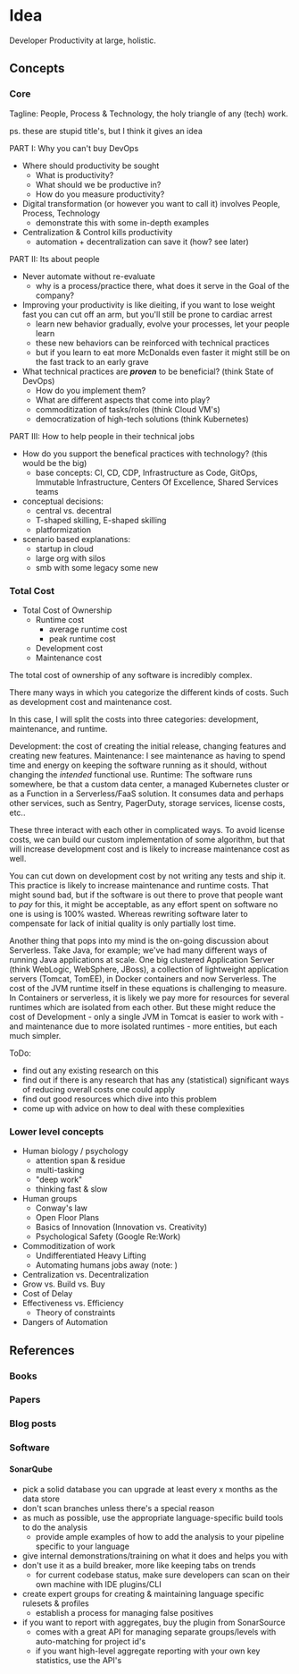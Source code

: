 # Idea

Developer Productivity at large, holistic.

## Concepts

### Core

Tagline: People, Process & Technology, the holy triangle of any (tech) work.

ps. these are stupid title's, but I think it gives an idea

PART I: Why you can't buy DevOps
* Where should productivity be sought
    * What is productivity?
    * What should we be productive in?
    * How do you measure productivity?
* Digital transformation (or however you want to call it) involves People, Process, Technology
    * demonstrate this with some in-depth examples
* Centralization & Control kills productivity
    * automation + decentralization can save it (how? see later)

PART II: Its about people
* Never automate without re-evaluate 
    * why is a process/practice there, what does it serve in the Goal of the company?
* Improving your productivity is like dieiting, if you want to lose weight fast you can cut off an arm, but you'll still be prone to cardiac arrest
    * learn new behavior gradually, evolve your processes, let your people learn
    * these new behaviors can be reinforced with technical practices
    * but if you learn to eat more McDonalds even faster it might still be on the fast track to an early grave
* What technical practices are ***proven*** to be beneficial? (think State of DevOps)
    * How do you implement them?
    * What are different aspects that come into play?
    * commoditization of tasks/roles (think Cloud VM's)
    * democratization of high-tech solutions (think Kubernetes)

PART III: How to help people in their technical jobs
* How do you support the benefical practices with technology? (this would be the big)
    * base concepts: CI, CD, CDP, Infrastructure as Code, GitOps, Immutable Infrastructure, Centers Of Excellence, Shared Services teams
* conceptual decisions:
    * central vs. decentral
    * T-shaped skilling, E-shaped skilling
    * platformization
* scenario based explanations:
    * startup in cloud
    * large org with silos
    * smb with some legacy some new

### Total Cost

* Total Cost of Ownership
    * Runtime cost
        * average runtime cost
        * peak runtime cost
    * Development cost
    * Maintenance cost

The total cost of ownership of any software is incredibly complex.

There many ways in which you categorize the different kinds of costs. Such as development cost and maintenance cost.

In this case, I will split the costs into three categories: development, maintenance, and runtime. 

Development: the cost of creating the initial release, changing features and creating new features.
Maintenance: I see maintenance as having to spend time and energy on keeping the software running as it should, without changing the *intended* functional use.
Runtime: The software runs somewhere, be that a custom data center, a managed Kubernetes cluster or as a Function in a Serverless/FaaS solution. It consumes data and perhaps other services, such as Sentry, PagerDuty, storage services, license costs, etc..

These three interact with each other in complicated ways. To avoid license costs, we can build our custom implementation of some algorithm, but that will increase development cost and is likely to increase maintenance cost as well. 

You can cut down on development cost by not writing any tests and ship it. This practice is likely to increase maintenance and runtime costs. That might sound bad, but if the software is out there to prove that people want to *pay* for this, it might be acceptable, as any effort spent on software no one is using is 100% wasted. Whereas rewriting software later to compensate for lack of initial quality is only partially lost time.

Another thing that pops into my mind is the on-going discussion about Serverless. Take Java, for example; we've had many different ways of running Java applications at scale. One big clustered Application Server (think WebLogic, WebSphere, JBoss), a collection of lightweight application servers (Tomcat, TomEE), in Docker containers and now Serverless. The cost of the JVM runtime itself in these equations is challenging to measure. In Containers or serverless, it is likely we pay more for resources for several runtimes which are isolated from each other. But these might reduce the cost of Development - only a single JVM in Tomcat is easier to work with -  and maintenance due to more isolated runtimes - more entities, but each much simpler.

ToDo:
* find out any existing research on this
* find out if there is any research that has any (statistical) significant ways of reducing overall costs one could apply
* find out good resources which dive into this problem
* come up with advice on how to deal with these complexities

### Lower level concepts

* Human biology / psychology
    * attention span & residue
    * multi-tasking
    * "deep work"
    * thinking fast & slow
* Human groups
    * Conway's law
    * Open Floor Plans
    * Basics of Innovation (Innovation vs. Creativity)
    * Psychological Safety (Google Re:Work)
* Commoditization of work
    * Undifferentiated Heavy Lifting
    * Automating humans jobs away (note: )
* Centralization vs. Decentralization
* Grow vs. Build vs. Buy
* Cost of Delay
* Effectiveness vs. Efficiency
    * Theory of constraints
* Dangers of Automation

## References

### Books

### Papers

### Blog posts

### Software

#### SonarQube

* pick a solid database you can upgrade at least every x months as the data store
* don't scan branches unless there's a special reason
* as much as possible, use the appropriate language-specific build tools to do the analysis
    * provide ample examples of how to add the analysis to your pipeline specific to your language
* give internal demonstrations/training on what it does and helps you with
* don't use it as a build breaker, more like keeping tabs on trends
    * for current codebase status, make sure developers can scan on their own machine with IDE plugins/CLI
* create expert groups for creating & maintaining language specific rulesets & profiles
    * establish a process for managing false positives
* if you want to report with aggregates, buy the plugin from SonarSource
    * comes with a great API for managing separate groups/levels with auto-matching for project id's
    * if you want high-level aggregate reporting with your own key statistics, use the API's

